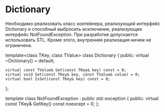 # Dictionary
Необходимо реализовать класс контейнера, реализующий интерфейс Dictionary и способный выбросить исключение, реализующее интерфейс NotFoundException.
При разработке допускается использовать STL. Кроме этого, внутренняя реализация ничем не ограничена.


template<class TKey, class TValue>
class Dictionary
{
public:
    virtual ~Dictionary() = default;

    virtual const TValue& Get(const TKey& key) const = 0;
    virtual void Set(const TKey& key, const TValue& value) = 0;
    virtual bool IsSet(const TKey& key) const = 0;
};

template<class TKey>
class NotFoundException : public std::exception
{
public:
    virtual const TKey& GetKey() const noexcept = 0;
};
